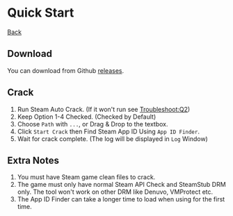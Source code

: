# Quick Start

<a href="/docs/" class="btn btn-primary">Back</a>

## Download
You can download from Github [releases](https://github.com/SteamAutoCracks/Steam-auto-crack/releases/latest).

## Crack
1. Run Steam Auto Crack. (If it won't run see [Troubleshoot:Q2](/docs/FAQ#troubleshoot))
2. Keep Option 1-4 Checked. (Checked by Default)
3. Choose `Path` with `...`, or Drag & Drop to the textbox.
4. Click `Start Crack` then Find Steam App ID Using `App ID Finder`.
5. Wait for crack complete. (The log will be displayed in `Log` Window)

## Extra Notes
1. You must have Steam game clean files to crack.
2. The game must only have normal Steam API Check and SteamStub DRM only. The tool won't work on other DRM like Denuvo, VMProtect etc.
3. The App ID Finder can take a longer time to load when using for the first time.